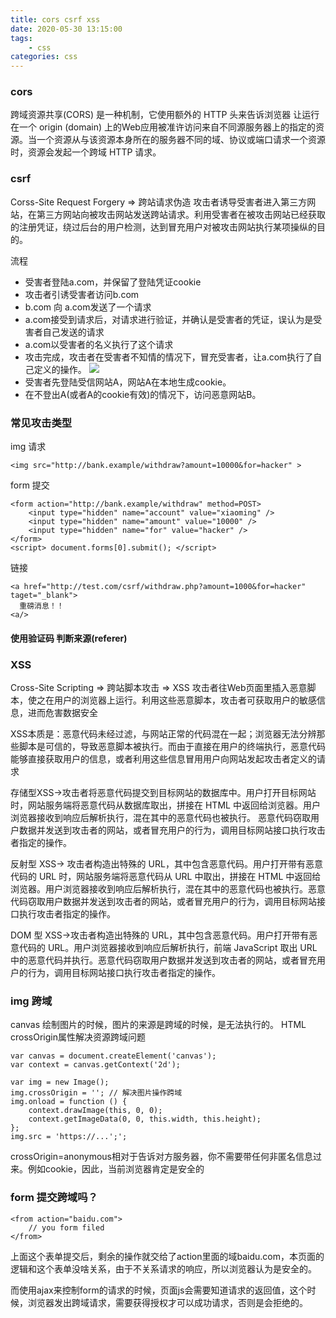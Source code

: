 ```yaml
---
title: cors csrf xss 
date: 2020-05-30 13:15:00
tags:
    - css
categories: css
---
```

### cors
跨域资源共享(CORS) 是一种机制，它使用额外的 HTTP 头来告诉浏览器  让运行在一个 origin (domain) 上的Web应用被准许访问来自不同源服务器上的指定的资源。当一个资源从与该资源本身所在的服务器不同的域、协议或端口请求一个资源时，资源会发起一个跨域 HTTP 请求。
<!-- more -->
### csrf
Corss-Site Request Forgery => 跨站请求伪造
攻击者诱导受害者进入第三方网站，在第三方网站向被攻击网站发送跨站请求。利用受害者在被攻击网站已经获取的注册凭证，绕过后台的用户检测，达到冒充用户对被攻击网站执行某项操纵的目的。

流程
 - 受害者登陆a.com，并保留了登陆凭证cookie
 - 攻击者引诱受害者访问b.com
 - b.com 向 a.com发送了一个请求
 - a.com接受到请求后，对请求进行验证，并确认是受害者的凭证，误认为是受害者自己发送的请求
 - a.com以受害者的名义执行了这个请求
 - 攻击完成，攻击者在受害者不知情的情况下，冒充受害者，让a.com执行了自己定义的操作。
![](/assets/csrf.png)
 - 受害者先登陆受信网站A，网站A在本地生成cookie。
 - 在不登出A(或者A的cookie有效)的情况下，访问恶意网站B。

### 常见攻击类型
img 请求
```
<img src="http://bank.example/withdraw?amount=10000&for=hacker" > 
```
form 提交
```
<form action="http://bank.example/withdraw" method=POST>
    <input type="hidden" name="account" value="xiaoming" />
    <input type="hidden" name="amount" value="10000" />
    <input type="hidden" name="for" value="hacker" />
</form>
<script> document.forms[0].submit(); </script> 
```
链接
```
<a href="http://test.com/csrf/withdraw.php?amount=1000&for=hacker" taget="_blank">
  重磅消息！！
<a/>
```
#### 使用验证码 判断来源(referer)
### XSS 
Cross-Site Scripting => 跨站脚本攻击 => XSS
攻击者往Web页面里插入恶意脚本，使之在用户的浏览器上运行。利用这些恶意脚本，攻击者可获取用户的敏感信息，进而危害数据安全

XSS本质是：恶意代码未经过滤，与网站正常的代码混在一起；浏览器无法分辨那些脚本是可信的，导致恶意脚本被执行。而由于直接在用户的终端执行，恶意代码能够直接获取用户的信息，或者利用这些信息冒用用户向网站发起攻击者定义的请求

存储型XSS->攻击者将恶意代码提交到目标网站的数据库中。用户打开目标网站时，网站服务端将恶意代码从数据库取出，拼接在 HTML 中返回给浏览器。用户浏览器接收到响应后解析执行，混在其中的恶意代码也被执行。
恶意代码窃取用户数据并发送到攻击者的网站，或者冒充用户的行为，调用目标网站接口执行攻击者指定的操作。

反射型 XSS-> 攻击者构造出特殊的 URL，其中包含恶意代码。用户打开带有恶意代码的 URL 时，网站服务端将恶意代码从 URL 中取出，拼接在 HTML 中返回给浏览器。用户浏览器接收到响应后解析执行，混在其中的恶意代码也被执行。恶意代码窃取用户数据并发送到攻击者的网站，或者冒充用户的行为，调用目标网站接口执行攻击者指定的操作。

DOM 型 XSS->攻击者构造出特殊的 URL，其中包含恶意代码。用户打开带有恶意代码的 URL。用户浏览器接收到响应后解析执行，前端 JavaScript 取出 URL 中的恶意代码并执行。恶意代码窃取用户数据并发送到攻击者的网站，或者冒充用户的行为，调用目标网站接口执行攻击者指定的操作。

### img 跨域
canvas  绘制图片的时候，图片的来源是跨域的时候，是无法执行的。
HTML crossOrigin属性解决资源跨域问题

```
var canvas = document.createElement('canvas');
var context = canvas.getContext('2d');

var img = new Image();
img.crossOrigin = ''; // 解决图片操作跨域
img.onload = function () {
    context.drawImage(this, 0, 0);
    context.getImageData(0, 0, this.width, this.height);
};
img.src = 'https://...';';
```
crossOrigin=anonymous相对于告诉对方服务器，你不需要带任何非匿名信息过来。例如cookie，因此，当前浏览器肯定是安全的

### form 提交跨域吗？
```
<from action="baidu.com">
    // you form filed
</from>
```
上面这个表单提交后，剩余的操作就交给了action里面的域baidu.com，本页面的逻辑和这个表单没啥关系，由于不关系请求的响应，所以浏览器认为是安全的。

而使用ajax来控制form的请求的时候，页面js会需要知道请求的返回值，这个时候，浏览器发出跨域请求，需要获得授权才可以成功请求，否则是会拒绝的。